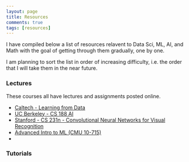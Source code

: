 ```yaml
---
layout: page
title: Resources 
comments: true
tags: [resources]
---
```


I have compiled below a list of resources relavent to Data Sci, ML, AI, and Math with the goal of getting through them gradually, one by one. 

I am planning to sort the list in order of increasing difficulty, i.e. the order that I will take them in the near future. 

### Lectures
These courses all have lectures and assignments posted online.
- [Caltech - Learning from Data](https://work.caltech.edu/telecourse.html)
- [UC Berkeley - CS 188 AI](https://inst.eecs.berkeley.edu/~cs188/fa11/lectures.html)
- [Stanford - CS 231n - Convolutional Neural Networks for Visual Recognition](https://www.youtube.com/watch?v=2uiulzZxmGg)
- [Advanced Intro to ML (CMU 10-715)](http://www.cs.cmu.edu/~bapoczos/Classes/ML10715_2015Fall/)
-

### Tutorials
